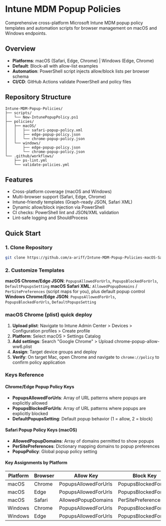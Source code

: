 # Intune MDM Popup Policies
Comprehensive cross-platform Microsoft Intune MDM popup policy templates and automation scripts for browser management on macOS and Windows endpoints.
## Overview
- **Platforms**: macOS (Safari, Edge, Chrome) | Windows (Edge, Chrome)
- **Default**: Block-all with allow-list examples
- **Automation**: PowerShell script injects allow/block lists per browser schema
- **CI/CD**: GitHub Actions validate PowerShell and policy files
## Repository Structure
```
Intune-MDM-Popup-Policies/
├── scripts/
│   └── New-IntunePopupPolicy.ps1
├── policies/
│   ├── macOS/
│   │   ├── safari-popup-policy.xml
│   │   ├── edge-popup-policy.json
│   │   └── chrome-popup-policy.json
│   └── windows/
│       ├── edge-popup-policy.json
│       └── chrome-popup-policy.json
└── .github/workflows/
    ├── ps-lint.yml
    └── validate-policies.yml
```
## Features
- Cross-platform coverage (macOS and Windows)
- Multi-browser support (Safari, Edge, Chrome)
- Intune-friendly templates (Graph-ready JSON, Safari XML)
- Dynamic allow/block injection via PowerShell
- CI checks: PowerShell lint and JSON/XML validation
- Lint-safe logging and ShouldProcess
## Quick Start
### 1. Clone Repository
```bash
git clone https://github.com/a-ariff/Intune-MDM-Popup-Policies-macOS-Safari-Edge-Chrome-and-Windows-Edge-Chrome-.git
```
### 2. Customize Templates
**macOS Chrome/Edge JSON**: `PopupsAllowedForUrls`, `PopupsBlockedForUrls`, `DefaultPopupsSetting`
**macOS Safari XML**: `AllowedPopupDomains` / `PerSitePreferences` (script maps for you), plus default popup control
**Windows Chrome/Edge JSON**: `PopupsAllowedForUrls`, `PopupsBlockedForUrls`, `DefaultPopupsSetting`
### macOS Chrome (plist) quick deploy
1. **Upload plist**: Navigate to Intune Admin Center > Devices > Configuration profiles > Create profile
2. **Platform**: Select macOS > Settings Catalog
3. **Add settings**: Search "Google Chrome" > Upload chrome-popup-allow-ww6.plist
4. **Assign**: Target device groups and deploy
5. **Verify**: On target Mac, open Chrome and navigate to `chrome://policy` to confirm policy application
### Keys Reference
#### Chrome/Edge Popup Policy Keys
- **PopupsAllowedForUrls**: Array of URL patterns where popups are explicitly allowed
- **PopupsBlockedForUrls**: Array of URL patterns where popups are explicitly blocked
- **DefaultPopupsSetting**: Default popup behavior (1 = allow, 2 = block)
#### Safari Popup Policy Keys (macOS)
- **AllowedPopupDomains**: Array of domains permitted to show popups
- **PerSitePreferences**: Dictionary mapping domains to popup preferences
- **PopupPolicy**: Global popup policy setting
#### Key Assignments by Platform
| Platform | Browser | Allow Key | Block Key | Default Key |
|----------|---------|-----------|-----------|-------------|
| macOS | Chrome | PopupsAllowedForUrls | PopupsBlockedForUrls | DefaultPopupsSetting |
| macOS | Edge | PopupsAllowedForUrls | PopupsBlockedForUrls | DefaultPopupsSetting |
| macOS | Safari | AllowedPopupDomains | PerSitePreferences | PopupPolicy |
| Windows | Chrome | PopupsAllowedForUrls | PopupsBlockedForUrls | DefaultPopupsSetting |
| Windows | Edge | PopupsAllowedForUrls | PopupsBlockedForUrls | DefaultPopupsSetting |
